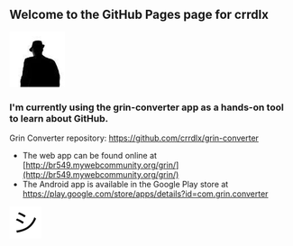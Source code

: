 ## Welcome to the GitHub Pages page for crrdlx
![crrdlx](https://raw.githubusercontent.com/crrdlx/crrdlx.github.io/master/crrdlx.jpg)
### I'm currently using the grin-converter app as a hands-on tool to learn about GitHub.

Grin Converter repository: https://github.com/crrdlx/grin-converter

* The web app can be found online at [http://br549.mywebcommunity.org/grin/](http://br549.mywebcommunity.org/grin/)
* The Android app is available in the Google Play store at <a href="https://play.google.com/store/apps/details?id=com.grin.converter">https://play.google.com/store/apps/details?id=com.grin.converter</a>

![shi image](https://raw.githubusercontent.com/crrdlx/crrdlx.github.io/master/shi.png)
